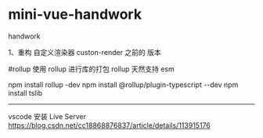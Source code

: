 # mini-vue-handwork
handwork

1、重构 自定义渲染器 custon-render 之前的 版本



#rollup
使用 rollup 进行库的打包
rollup 天然支持 esm


npm install rollup -dev
npm install @rollup/plugin-typescript --dev
npm install tslib




--------

vscode 安装 Live Server
https://blog.csdn.net/cc18868876837/article/details/113915176
